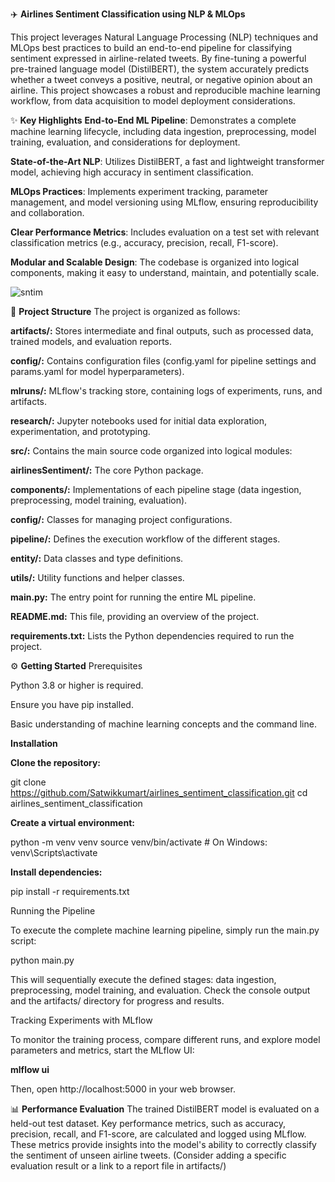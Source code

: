 ✈️ **Airlines Sentiment Classification using NLP & MLOps**

This project leverages Natural Language Processing (NLP) techniques and MLOps best practices to build an end-to-end pipeline for classifying sentiment expressed in airline-related tweets. By fine-tuning a powerful pre-trained language model (DistilBERT), the system accurately predicts whether a tweet conveys a positive, neutral, or negative opinion about an airline. This project showcases a robust and reproducible machine learning workflow, from data acquisition to model deployment considerations.

✨ **Key Highlights**
**End-to-End ML Pipeline**: Demonstrates a complete machine learning lifecycle, including data ingestion, preprocessing, model training, evaluation, and considerations for deployment.

**State-of-the-Art NLP**: Utilizes DistilBERT, a fast and lightweight transformer model, achieving high accuracy in sentiment classification.

**MLOps Practices**: Implements experiment tracking, parameter management, and model versioning using MLflow, ensuring reproducibility and collaboration.

**Clear Performance Metrics**: Includes evaluation on a test set with relevant classification metrics (e.g., accuracy, precision, recall, F1-score).

**Modular and Scalable Design**: The codebase is organized into logical components, making it easy to understand, maintain, and potentially scale.


![sntim](https://github.com/user-attachments/assets/cf3b3425-39eb-4cbb-9ddf-6d25b095ed94)



📂 **Project Structure**
The project is organized as follows:

**artifacts/:** Stores intermediate and final outputs, such as processed data, trained models, and evaluation reports.

**config/:** Contains configuration files (config.yaml for pipeline settings and params.yaml for model hyperparameters).

**mlruns/:** MLflow's tracking store, containing logs of experiments, runs, and artifacts.

**research/:** Jupyter notebooks used for initial data exploration, experimentation, and prototyping.

**src/:** Contains the main source code organized into logical modules:

**airlinesSentiment/:** The core Python package.

**components/:** Implementations of each pipeline stage (data ingestion, preprocessing, model training, evaluation).

**config/:** Classes for managing project configurations.

**pipeline/:** Defines the execution workflow of the different stages.

**entity/:** Data classes and type definitions.

**utils/:** Utility functions and helper classes.

**main.py:** The entry point for running the entire ML pipeline.

**README.md:** This file, providing an overview of the project.

**requirements.txt:** Lists the Python dependencies required to run the project.

⚙️ **Getting Started**
Prerequisites

Python 3.8 or higher is required.

Ensure you have pip installed.

Basic understanding of machine learning concepts and the command line.

**Installation**

**Clone the repository:**

git clone https://github.com/Satwikkumart/airlines_sentiment_classification.git
cd airlines_sentiment_classification

**Create a virtual environment:**

python -m venv venv
source venv/bin/activate  # On Windows: venv\Scripts\activate

**Install dependencies:**

pip install -r requirements.txt

Running the Pipeline

To execute the complete machine learning pipeline, simply run the main.py script:

python main.py

This will sequentially execute the defined stages: data ingestion, preprocessing, model training, and evaluation. Check the console output and the artifacts/ directory for progress and results.

Tracking Experiments with MLflow

To monitor the training process, compare different runs, and explore model parameters and metrics, start the MLflow UI:

**mlflow ui**

Then, open http://localhost:5000 in your web browser.

📊 **Performance Evaluation**
The trained DistilBERT model is evaluated on a held-out test dataset. Key performance metrics, such as accuracy, precision, recall, and F1-score, are calculated and logged using MLflow. These metrics provide insights into the model's ability to correctly classify the sentiment of unseen airline tweets. (Consider adding a specific evaluation result or a link to a report file in artifacts/)

